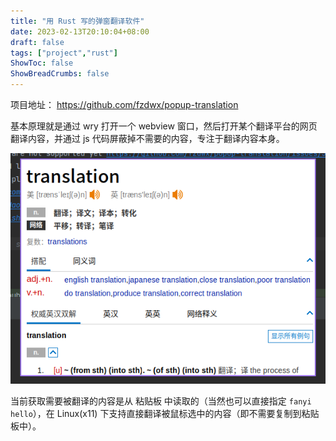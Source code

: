 ```yaml
---
title: "用 Rust 写的弹窗翻译软件"
date: 2023-02-13T20:10:04+08:00
draft: false
tags: ["project","rust"]
ShowToc: false
ShowBreadCrumbs: false
---
```


项目地址： https://github.com/fzdwx/popup-translation

基本原理就是通过 wry 打开一个 webview 窗口，然后打开某个翻译平台的网页翻译内容，并通过 js 代码屏蔽掉不需要的内容，专注于翻译内容本身。

![弹窗示例](/images/Pasted%20image%2020230213201701.png)

当前获取需要被翻译的内容是从 粘贴板 中读取的（当然也可以直接指定 `fanyi hello`），在 
Linux(x11) 下支持直接翻译被鼠标选中的内容（即不需要复制到粘贴板中）。